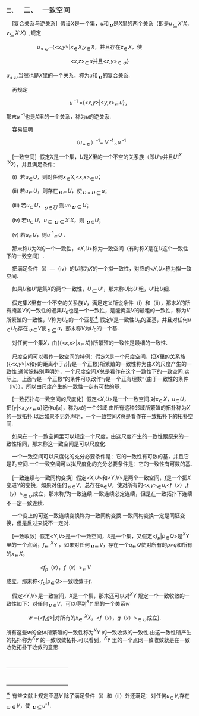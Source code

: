 <div class=Section1>
<p class=MsoNormal style='margin-left:36.0pt;text-indent:-36.0pt'><span
lang=EN-US>二、<span style='font:7.0pt "Times New Roman"'>&nbsp;&nbsp;&nbsp;&nbsp;&nbsp;&nbsp;&nbsp;
</span></span><span lang=ZH-CN style='font-size:14.0pt;font-family:宋体'>二、</span><span
lang=EN-US style='font-size:7.0pt'>&nbsp;&nbsp;&nbsp;&nbsp; </span><span
lang=ZH-CN style='font-size:14.0pt;font-family:宋体'>一致空间</span></p>
<p class=MsoNormal><span lang=EN-US>&nbsp;&nbsp;&nbsp; [</span><span
lang=ZH-CN style='font-family:宋体'>复合关系与逆关系</span><span lang=EN-US>]&nbsp; </span><span
lang=ZH-CN style='font-family:宋体'>假设</span><i><span lang=EN-US>X</span></i><span
lang=ZH-CN style='font-family:宋体'>是一个集，</span><i><span lang=EN-US>u</span></i><span
lang=ZH-CN style='font-family:宋体'>和</span><i><sub><span lang=EN-US><img
width=13 height=15 src="res/17e9d95da129bdd93c34fb6cc6aaaa52_5982_files/image002.gif"
u1:shapes="_x0000_i1025" align=absmiddle></span></sub></i><span lang=ZH-CN
style='font-family:宋体'>是</span><i><span lang=EN-US>X</span></i><span
lang=ZH-CN style='font-family:宋体'>里的两个关系（即是</span><i><span lang=EN-US>u<sub><img
width=16 height=16 src="res/17e9d95da129bdd93c34fb6cc6aaaa52_5982_files/image004.gif"
u1:shapes="_x0000_i1026" align=absmiddle></sub>X</span></i><span lang=EN-US
style='font-family:Symbol'>&acute;</span><i><span lang=EN-US>X</span></i><span
lang=ZH-CN style='font-family:宋体'>，</span><i><span lang=EN-US>v<sub><img
width=16 height=16 src="res/17e9d95da129bdd93c34fb6cc6aaaa52_5982_files/image005.gif"
u1:shapes="_x0000_i1027" align=absmiddle></sub>X</span></i><span lang=EN-US
style='font-family:Symbol'>&acute;</span><i><span lang=EN-US>X</span></i><span
lang=ZH-CN style='font-family:宋体'>）</span><span lang=EN-US>,</span><span
lang=ZH-CN style='font-family:宋体'>规定</span></p>
<p class=MsoNormal><i><span lang=EN-US>&nbsp;&nbsp;&nbsp;&nbsp;&nbsp;&nbsp;&nbsp;&nbsp;&nbsp;&nbsp;
&nbsp;&nbsp;&nbsp;&nbsp;&nbsp;&nbsp;&nbsp;&nbsp;&nbsp;&nbsp;u<sub><img
width=11 height=11 src="res/17e9d95da129bdd93c34fb6cc6aaaa52_5982_files/image007.gif"
u1:shapes="_x0000_i1028" align=absmiddle><img width=13 height=15
src="res/17e9d95da129bdd93c34fb6cc6aaaa52_5982_files/image008.gif" u1:shapes="_x0000_i1029"
align=absmiddle></sub></span></i><span lang=EN-US>={&lt;<i>x</i>,<i>y</i>&gt;|<i>x<sub><img
width=13 height=13 src="res/17e9d95da129bdd93c34fb6cc6aaaa52_5982_files/image010.gif"
u1:shapes="_x0000_i1030" align=absmiddle></sub>X</i>,<i>y<sub><img width=13
height=13 src="res/17e9d95da129bdd93c34fb6cc6aaaa52_5982_files/image011.gif"
u1:shapes="_x0000_i1031" align=absmiddle></sub>X</i></span><span lang=ZH-CN
style='font-family:宋体'>，并且存在</span><i><span lang=EN-US>z<sub><img width=13
height=13 src="res/17e9d95da129bdd93c34fb6cc6aaaa52_5982_files/image012.gif"
u1:shapes="_x0000_i1032" align=absmiddle></sub>X</span></i><span lang=ZH-CN
style='font-family:宋体'>，使</span></p>
<p class=MsoNormal align=center style='text-align:center'><span lang=EN-US>&lt;<i>x</i>,<i>z</i>&gt;<sub><img
width=13 height=13 src="res/17e9d95da129bdd93c34fb6cc6aaaa52_5982_files/image013.gif"
u1:shapes="_x0000_i1033" align=absmiddle></sub><i>u</i></span><span lang=ZH-CN
style='font-family:宋体'>并且</span><span lang=EN-US>&lt;<i>z</i>,<i>y</i>&gt;<sub><img
width=13 height=13 src="res/17e9d95da129bdd93c34fb6cc6aaaa52_5982_files/image014.gif"
u1:shapes="_x0000_i1034" align=absmiddle><i><img width=13 height=15
src="res/17e9d95da129bdd93c34fb6cc6aaaa52_5982_files/image015.gif" u1:shapes="_x0000_i1035"
align=absmiddle></i></sub>}</span></p>
<p class=MsoNormal><i><span lang=EN-US>u<sub><img width=11 height=11
src="res/17e9d95da129bdd93c34fb6cc6aaaa52_5982_files/image016.gif" u1:shapes="_x0000_i1036"
align=absmiddle><img width=13 height=15
src="res/17e9d95da129bdd93c34fb6cc6aaaa52_5982_files/image017.gif" u1:shapes="_x0000_i1037"
align=absmiddle></sub></span></i><span lang=ZH-CN style='font-family:宋体'>当然也是</span><i><span
lang=EN-US>X</span></i><span lang=ZH-CN style='font-family:宋体'>里的一个关系，称为</span><i><span
lang=EN-US>u</span></i><span lang=ZH-CN style='font-family:宋体'>和</span><i><sub><span
lang=EN-US><img width=13 height=15
src="res/17e9d95da129bdd93c34fb6cc6aaaa52_5982_files/image018.gif" u1:shapes="_x0000_i1038"
align=absmiddle></span></sub></i><span lang=ZH-CN style='font-family:宋体'>的复合关系</span><span
lang=EN-US>.</span></p>
<p class=MsoNormal><span lang=EN-US>&nbsp;&nbsp;&nbsp; </span><span lang=ZH-CN
style='font-family:宋体'>再规定</span></p>
<p class=MsoNormal align=center style='text-align:center'><i><span lang=EN-US>u
</span></i><sup><span lang=EN-US>-1 </span></sup><span lang=EN-US>={&lt;<i>x</i>,<i>y</i>&gt;|&lt;<i>y</i>,<i>x</i>&gt;<sub><img
width=13 height=13 src="res/17e9d95da129bdd93c34fb6cc6aaaa52_5982_files/image019.gif"
u1:shapes="_x0000_i1039" align=absmiddle></sub><i>u</i>}</span><span
lang=ZH-CN style='font-family:宋体'>，</span></p>
<p class=MsoNormal><span lang=ZH-CN style='font-family:宋体'>那末</span><i><span
lang=EN-US>u </span></i><sup><span lang=EN-US>-1</span></sup><span lang=ZH-CN
style='font-family:宋体'>也是</span><i><span lang=EN-US>X</span></i><span
lang=ZH-CN style='font-family:宋体'>里的一个关系，称为</span><i><span lang=EN-US>u</span></i><span
lang=ZH-CN style='font-family:宋体'>的逆关系</span><span lang=EN-US>.</span></p>
<p class=MsoNormal><span lang=EN-US>&nbsp;&nbsp;&nbsp; </span><span lang=ZH-CN
style='font-family:宋体'>容易证明</span></p>
<p class=MsoNormal align=center style='text-align:center'><span lang=ZH-CN
style='font-family:宋体'>（</span><i><span lang=EN-US>u<sub><img width=11
height=11 src="res/17e9d95da129bdd93c34fb6cc6aaaa52_5982_files/image020.gif"
u1:shapes="_x0000_i1040" align=absmiddle><img width=13 height=15
src="res/17e9d95da129bdd93c34fb6cc6aaaa52_5982_files/image021.gif" u1:shapes="_x0000_i1041"
align=absmiddle></sub></span></i><span lang=ZH-CN style='font-family:宋体'>）</span><sup><span
lang=EN-US>-1</span></sup><span lang=EN-US>=<i> V </i><sup>-1</sup><i><sub><img
width=11 height=11 src="res/17e9d95da129bdd93c34fb6cc6aaaa52_5982_files/image022.gif"
u1:shapes="_x0000_i1042" align=absmiddle></sub>u </i><sup>-1</sup></span></p>
<p class=MsoNormal><span lang=EN-US>&nbsp;&nbsp;&nbsp; [</span><span
lang=ZH-CN style='font-family:宋体'>一致空间</span><span lang=EN-US>]&nbsp; </span><span
lang=ZH-CN style='font-family:宋体'>假定</span><i><span lang=EN-US>X</span></i><span
lang=ZH-CN style='font-family:宋体'>是一个集，</span><i><span lang=EN-US>U</span></i><span
lang=ZH-CN style='font-family:宋体'>是</span><i><span lang=EN-US>X</span></i><span
lang=ZH-CN style='font-family:宋体'>里的一个不空的关系族（即</span><i><span lang=EN-US>U</span></i><span
lang=EN-US style='font-family:Symbol'>&sup1;</span><i><span lang=ZH-CN
style='font-family:宋体'>φ</span></i><span lang=ZH-CN style='font-family:宋体'>并且</span><i><span
lang=EN-US>U</span></i><span lang=EN-US style='font-family:Symbol'>&Iacute;</span><i><sup><span
lang=EN-US>X</span></sup></i><sup><span lang=EN-US style='font-family:Symbol'>&acute;</span></sup><i><sup><span
lang=EN-US>X</span></sup></i><span lang=EN-US>2</span><span lang=ZH-CN
style='font-family:宋体'>），并且满足条件：</span></p>
<p class=MsoNormal><span lang=EN-US>&nbsp;&nbsp;&nbsp; (i)&nbsp; </span><span
lang=ZH-CN style='font-family:宋体'>若</span><i><span lang=EN-US>u<sub><img
width=13 height=13 src="res/17e9d95da129bdd93c34fb6cc6aaaa52_5982_files/image023.gif"
u1:shapes="_x0000_i1043" align=absmiddle></sub>U</span></i><span lang=ZH-CN
style='font-family:宋体'>，则对任何</span><i><span lang=EN-US>x<sub><img width=13
height=13 src="res/17e9d95da129bdd93c34fb6cc6aaaa52_5982_files/image024.gif"
u1:shapes="_x0000_i1044" align=absmiddle></sub>X</span></i><span lang=EN-US>,&lt;<i>x</i>,<i>x</i>&gt;<sub><img
width=14 height=13 src="res/17e9d95da129bdd93c34fb6cc6aaaa52_5982_files/image025.gif"
u1:shapes="_x0000_i1045" align=absmiddle></sub><i>u</i></span><span lang=ZH-CN
style='font-family:宋体'>；</span></p>
<p class=MsoNormal><span lang=EN-US>&nbsp;&nbsp;&nbsp; (ii) </span><span
lang=ZH-CN style='font-family:宋体'>若</span><i><span lang=EN-US>u<sub><img
width=14 height=13 src="res/17e9d95da129bdd93c34fb6cc6aaaa52_5982_files/image026.gif"
u1:shapes="_x0000_i1088" align=absmiddle></sub>U</span></i><span lang=ZH-CN
style='font-family:宋体'>，则存在</span><i><sub><span lang=EN-US><img width=13
height=15 src="res/17e9d95da129bdd93c34fb6cc6aaaa52_5982_files/image027.gif"
u1:shapes="_x0000_i1089" align=absmiddle><img width=13 height=13
src="res/17e9d95da129bdd93c34fb6cc6aaaa52_5982_files/image028.gif" u1:shapes="_x0000_i1090"
align=absmiddle></span></sub></i><i><span lang=EN-US>U</span></i><span
lang=ZH-CN style='font-family:宋体'>，使</span><i><sub><span lang=EN-US><img
width=13 height=15 src="res/17e9d95da129bdd93c34fb6cc6aaaa52_5982_files/image029.gif"
u1:shapes="_x0000_i1091" align=absmiddle><img width=11 height=11
src="res/17e9d95da129bdd93c34fb6cc6aaaa52_5982_files/image030.gif" u1:shapes="_x0000_i1092"
align=absmiddle><img width=13 height=15
src="res/17e9d95da129bdd93c34fb6cc6aaaa52_5982_files/image031.gif" u1:shapes="_x0000_i1093"
align=absmiddle><img width=16 height=16
src="res/17e9d95da129bdd93c34fb6cc6aaaa52_5982_files/image032.gif" u1:shapes="_x0000_i1094"
align=absmiddle></span></sub></i><i><span lang=EN-US>u</span></i><span
lang=ZH-CN style='font-family:宋体'>；</span></p>
<p class=MsoNormal><span lang=EN-US>&nbsp;&nbsp;&nbsp; (iii) </span><span
lang=ZH-CN style='font-family:宋体'>若</span><i><span lang=EN-US>u<sub><img
width=13 height=13 src="res/17e9d95da129bdd93c34fb6cc6aaaa52_5982_files/image033.gif"
u1:shapes="_x0000_i1202" align=absmiddle></sub>U</span></i><span lang=ZH-CN
style='font-family:宋体'>，</span><sub><span lang=EN-US><img width=43 height=19
src="res/17e9d95da129bdd93c34fb6cc6aaaa52_5982_files/image035.gif" u1:shapes="_x0000_i1203"
align=absmiddle></span></sub><span lang=ZH-CN style='font-family:宋体'>则</span><i><span
lang=EN-US>u</span></i><span lang=ZH-CN style='font-family:宋体'>∩</span><i><sub><span
lang=EN-US><img width=14 height=15
src="res/17e9d95da129bdd93c34fb6cc6aaaa52_5982_files/image036.gif" u1:shapes="_x0000_i1204"
align=absmiddle><img width=16 height=16
src="res/17e9d95da129bdd93c34fb6cc6aaaa52_5982_files/image037.gif" u1:shapes="_x0000_i1205"
align=absmiddle></span></sub></i><i><span lang=EN-US>U</span></i><span
lang=ZH-CN style='font-family:宋体'>；</span></p>
<p class=MsoNormal><span lang=EN-US>&nbsp;&nbsp;&nbsp; (iv) </span><span
lang=ZH-CN style='font-family:宋体'>若</span><i><span lang=EN-US>u<sub><img
width=13 height=13 src="res/17e9d95da129bdd93c34fb6cc6aaaa52_5982_files/image038.gif"
u1:shapes="_x0000_i1206" align=absmiddle></sub>U</span></i><span lang=ZH-CN
style='font-family:宋体'>，</span><i><span lang=EN-US>u<sub><img width=16
height=16 src="res/17e9d95da129bdd93c34fb6cc6aaaa52_5982_files/image039.gif"
u1:shapes="_x0000_i1207" align=absmiddle> <img width=14 height=15
src="res/17e9d95da129bdd93c34fb6cc6aaaa52_5982_files/image040.gif" u1:shapes="_x0000_i1208"
align=absmiddle><img width=16 height=16
src="res/17e9d95da129bdd93c34fb6cc6aaaa52_5982_files/image041.gif" u1:shapes="_x0000_i1209"
align=absmiddle></sub>X</span></i><span lang=EN-US style='font-family:Symbol'>&acute;</span><i><span
lang=EN-US>X</span></i><span lang=ZH-CN style='font-family:宋体'>，则</span><i><sub><span
lang=ZH-CN> </span></sub></i><i><sub><span lang=EN-US><img width=13 height=15
src="res/17e9d95da129bdd93c34fb6cc6aaaa52_5982_files/image042.gif" u1:shapes="_x0000_i1210"
align=absmiddle><img width=12 height=12
src="res/17e9d95da129bdd93c34fb6cc6aaaa52_5982_files/image043.gif" u1:shapes="_x0000_i1211"
align=absmiddle></span></sub></i><i><span lang=EN-US>U</span></i><span
lang=ZH-CN style='font-family:宋体'>；</span></p>
<p class=MsoNormal><span lang=EN-US>&nbsp;&nbsp;&nbsp; (v) </span><span
lang=ZH-CN style='font-family:宋体'>若</span><i><span lang=EN-US>u<sub><img
width=11 height=12 src="res/17e9d95da129bdd93c34fb6cc6aaaa52_5982_files/image044.gif"
u1:shapes="_x0000_i1212" align=absmiddle></sub>U</span></i><span lang=ZH-CN
style='font-family:宋体'>，则</span><i><span lang=EN-US>u</span></i><sup><span
lang=EN-US>-1</span></sup><i><sub><span lang=EN-US><img width=12 height=12
src="res/17e9d95da129bdd93c34fb6cc6aaaa52_5982_files/image045.gif" u1:shapes="_x0000_i1213"
align=absmiddle></span></sub></i><i><span lang=EN-US>U </span></i><span
lang=EN-US>.</span></p>
<p class=MsoNormal><span lang=EN-US>&nbsp;&nbsp;&nbsp; </span><span lang=ZH-CN
style='font-family:宋体'>那末称</span><i><span lang=EN-US>U</span></i><span
lang=ZH-CN style='font-family:宋体'>为</span><i><span lang=EN-US>X</span></i><span
lang=ZH-CN style='font-family:宋体'>的一个一致性，</span><span lang=EN-US>&lt;<i>X</i>,<i>U</i>&gt;</span><span
lang=ZH-CN style='font-family:宋体'>称为一致空间（有时称</span><i><span lang=EN-US>X</span></i><span
lang=ZH-CN style='font-family:宋体'>是在</span><i><span lang=EN-US>U</span></i><span
lang=ZH-CN style='font-family:宋体'>这个一致性下的一致空间）</span><span lang=EN-US>.</span></p>
<p class=MsoNormal><span lang=EN-US>&nbsp;&nbsp;&nbsp; </span><span lang=ZH-CN
style='font-family:宋体'>把满足条件（</span><span lang=EN-US>i</span><span lang=ZH-CN
style='font-family:宋体'>）—（</span><span lang=EN-US>iv</span><span lang=ZH-CN
style='font-family:宋体'>）的</span><i><span lang=EN-US>U</span></i><span
lang=ZH-CN style='font-family:宋体'>称为</span><i><span lang=EN-US>X</span></i><span
lang=ZH-CN style='font-family:宋体'>的一个拟一致性，对应的</span><span lang=EN-US>&lt;<i>X</i>,<i>U</i>&gt;</span><span
lang=ZH-CN style='font-family:宋体'>称为拟一致空间</span><span lang=EN-US>.</span></p>
<p class=MsoNormal><span lang=EN-US>&nbsp;&nbsp;&nbsp; </span><span lang=ZH-CN
style='font-family:宋体'>如果</span><i><span lang=EN-US>U</span></i><span
lang=ZH-CN style='font-family:宋体'>和</span><i><span lang=EN-US>U'</span></i><span
lang=ZH-CN style='font-family:宋体'>是集</span><i><span lang=EN-US>X</span></i><span
lang=ZH-CN style='font-family:宋体'>的两个一致性，</span><i><span lang=EN-US>U<sub><img
width=18 height=14 src="res/17e9d95da129bdd93c34fb6cc6aaaa52_5982_files/image046.gif"
u1:shapes="_x0000_i1214" align=absmiddle></sub>U'</span></i><span lang=ZH-CN
style='font-family:宋体'>，那末称</span><i><span lang=EN-US>U</span></i><span
lang=ZH-CN style='font-family:宋体'>比</span><i><span lang=EN-US>U'</span></i><span
lang=ZH-CN style='font-family:宋体'>粗，</span><i><span lang=EN-US>U'</span></i><span
lang=ZH-CN style='font-family:宋体'>比</span><i><span lang=EN-US>U</span></i><span
lang=ZH-CN style='font-family:宋体'>细</span><span lang=EN-US>.</span></p>
<p class=MsoNormal><span lang=EN-US>&nbsp;&nbsp;&nbsp; </span><span lang=ZH-CN
style='font-family:宋体'>假定集</span><i><span lang=EN-US>X</span></i><span
lang=ZH-CN style='font-family:宋体'>里有一个不空的关系族</span><i><span lang=EN-US>V</span></i><span
lang=ZH-CN style='font-family:宋体'>，满足定义所说条件（</span><span lang=EN-US>i</span><span
lang=ZH-CN style='font-family:宋体'>）和（</span><span lang=EN-US>ii</span><span
lang=ZH-CN style='font-family:宋体'>），那末</span><i><span lang=EN-US>X</span></i><span
lang=ZH-CN style='font-family:宋体'>的所有掩盖</span><i><span lang=EN-US>V</span></i><span
lang=ZH-CN style='font-family:宋体'>的一致性的通集</span><i><span lang=EN-US>U</span></i><sub><span
lang=EN-US>0</span></sub><span lang=ZH-CN style='font-family:宋体'>也是一个一致性，是能掩盖</span><i><span
lang=EN-US>V</span></i><span lang=ZH-CN style='font-family:宋体'>的最粗的一致性，称为</span><i><span
lang=EN-US>V</span></i><span lang=ZH-CN style='font-family:宋体'>所繁殖的一致性，</span><i><span
lang=EN-US>V</span></i><span lang=ZH-CN style='font-family:宋体'>称为</span><i><span
lang=EN-US>U</span></i><sub><span lang=EN-US>0</span></sub><span lang=ZH-CN
style='font-family:宋体'>的一个亚基</span><a href="#None" name="_ftnref1" title=""><span
class=MsoFootnoteReference><span lang=EN-US style='font-size:15.0pt'>*</span></span></a><span
lang=EN-US>.</span><span lang=ZH-CN style='font-family:宋体'>假定</span><i><span
lang=EN-US>V</span></i><span lang=ZH-CN style='font-family:宋体'>是一致性</span><i><span
lang=EN-US>U</span></i><sub><span lang=EN-US>0</span></sub><span lang=ZH-CN
style='font-family:宋体'>的亚基，并且对任何</span><i><span lang=EN-US>u<sub><img width=13
height=13 src="res/17e9d95da129bdd93c34fb6cc6aaaa52_5982_files/image047.gif"
u1:shapes="_x0000_i1095" align=absmiddle></sub>U</span></i><sub><span
lang=EN-US>0</span></sub><span lang=ZH-CN style='font-family:宋体'>存在</span><i><sub><span
lang=EN-US><img width=13 height=15
src="res/17e9d95da129bdd93c34fb6cc6aaaa52_5982_files/image048.gif" u1:shapes="_x0000_i1096"
align=absmiddle><img width=13 height=13
src="res/17e9d95da129bdd93c34fb6cc6aaaa52_5982_files/image049.gif" u1:shapes="_x0000_i1097"
align=absmiddle></span></sub></i><i><span lang=EN-US>V</span></i><span
lang=ZH-CN style='font-family:宋体'>使</span><i><sub><span lang=EN-US><img
width=13 height=15 src="res/17e9d95da129bdd93c34fb6cc6aaaa52_5982_files/image050.gif"
u1:shapes="_x0000_i1098" align=absmiddle><img width=16 height=16
src="res/17e9d95da129bdd93c34fb6cc6aaaa52_5982_files/image051.gif" u1:shapes="_x0000_i1099"
align=absmiddle></span></sub></i><i><span lang=EN-US>u</span></i><span
lang=ZH-CN style='font-family:宋体'>，那末称</span><i><span lang=EN-US>V</span></i><span
lang=ZH-CN style='font-family:宋体'>为</span><i><span lang=EN-US>U</span></i><sub><span
lang=EN-US>0</span></sub><span lang=ZH-CN style='font-family:宋体'>的一个基</span><span
lang=EN-US>.</span></p>
<p class=MsoNormal><span lang=EN-US>&nbsp;&nbsp;&nbsp; </span><span lang=ZH-CN
style='font-family:宋体'>对任何一个集</span><i><span lang=EN-US>X</span></i><span
lang=ZH-CN style='font-family:宋体'>，由</span><span lang=EN-US>{{&lt;<i>x</i>,<i>x</i>&gt;|<i>x<sub><img
width=13 height=13 src="res/17e9d95da129bdd93c34fb6cc6aaaa52_5982_files/image052.gif"
u1:shapes="_x0000_i1100" align=absmiddle></sub>X</i>}}</span><span lang=ZH-CN
style='font-family:宋体'>所繁殖的一致性是最细的一致性</span><span lang=EN-US>.</span></p>
<p class=MsoNormal><span lang=EN-US>&nbsp;&nbsp;&nbsp; </span><span lang=ZH-CN
style='font-family:宋体'>尺度空间可以看作一致空间的特例：假定</span><i><span lang=EN-US>X</span></i><span
lang=ZH-CN style='font-family:宋体'>是一个尺度空间，把</span><i><span lang=EN-US>X</span></i><span
lang=ZH-CN style='font-family:宋体'>里的关系族</span><span lang=EN-US>{{&lt;<i>x</i>,<i>y</i>&gt;|<i>x</i></span><span
lang=ZH-CN style='font-family:宋体'>和</span><i><span lang=EN-US>y</span></i><span
lang=ZH-CN style='font-family:宋体'>的距离小于<i>γ</i></span><span lang=EN-US>}|</span><i><span
lang=ZH-CN style='font-family:宋体'>γ</span></i><span lang=ZH-CN
style='font-family:宋体'>是一个正数</span><span lang=EN-US>}</span><span lang=ZH-CN
style='font-family:宋体'>所繁殖的一致性称为由</span><i><span lang=EN-US>X</span></i><span
lang=ZH-CN style='font-family:宋体'>的尺度产生的一致性</span><span lang=EN-US>.</span><span
lang=ZH-CN style='font-family:宋体'>通常除特别声明外，一个尺度空间</span><i><span lang=EN-US>X</span></i><span
lang=ZH-CN style='font-family:宋体'>总是看作在这个一致性下的一致空间</span><span lang=EN-US>.</span><span
lang=ZH-CN style='font-family:宋体'>实际上，上面“<i>γ</i>是一个正数”的条件可以改作“<i>γ</i>是一个正有理数”（由于一致性的条件（</span><span
lang=EN-US>iv</span><span lang=ZH-CN style='font-family:宋体'>）），所以由尺度产生的一致性一定有可数的基</span><span
lang=EN-US>.</span></p>
<p class=MsoNormal><span lang=EN-US>&nbsp;&nbsp;&nbsp; [</span><span
lang=ZH-CN style='font-family:宋体'>一致拓扑与一致空间的尺度化</span><span lang=EN-US>]&nbsp; </span><span
lang=ZH-CN style='font-family:宋体'>假定</span><span lang=EN-US>&lt;<i>X</i>,<i>U</i>&gt;</span><span
lang=ZH-CN style='font-family:宋体'>是一个一致空间</span><span lang=EN-US>.</span><span
lang=ZH-CN style='font-family:宋体'>对</span><i><span lang=EN-US>x<sub><img
width=13 height=13 src="res/17e9d95da129bdd93c34fb6cc6aaaa52_5982_files/image053.gif"
u1:shapes="_x0000_i1101" align=absmiddle></sub>X</span></i><span lang=ZH-CN
style='font-family:宋体'>，</span><i><span lang=EN-US>u<sub><img width=13
height=13 src="res/17e9d95da129bdd93c34fb6cc6aaaa52_5982_files/image054.gif"
u1:shapes="_x0000_i1102" align=absmiddle></sub>U</span></i><span lang=ZH-CN
style='font-family:宋体'>，把</span><span lang=EN-US>{<i>y</i>|&lt;<i>x</i>,<i>y</i>&gt;<sub><img
width=13 height=13 src="res/17e9d95da129bdd93c34fb6cc6aaaa52_5982_files/image055.gif"
u1:shapes="_x0000_i1103" align=absmiddle></sub><i>u</i>}</span><span
lang=ZH-CN style='font-family:宋体'>记作</span><i><span lang=EN-US>u</span></i><span
lang=EN-US>[<i>x</i>]</span><span lang=ZH-CN style='font-family:宋体'>，称为</span><i><span
lang=EN-US>x</span></i><span lang=ZH-CN style='font-family:宋体'>的一个邻域</span><span
lang=EN-US>.</span><span lang=ZH-CN style='font-family:宋体'>由所有这种邻域所繁殖的拓扑称为</span><i><span
lang=EN-US>X</span></i><span lang=ZH-CN style='font-family:宋体'>的一致拓扑</span><span
lang=EN-US>.</span><span lang=ZH-CN style='font-family:宋体'>以后如果不另外声明，一个一致空间</span><i><span
lang=EN-US>X</span></i><span lang=ZH-CN style='font-family:宋体'>总是看作在一致拓扑下的拓扑空间</span><span
lang=EN-US>.</span></p>
<p class=MsoNormal><span lang=EN-US>&nbsp;&nbsp;&nbsp; </span><span lang=ZH-CN
style='font-family:宋体'>如果在一个一致空间里可以规定一个尺度，由这尺度产生的一致性跟原来的一致性相同，那末称这一致空间是可以尺度化</span><span
lang=EN-US>.</span></p>
<p class=MsoNormal><span lang=EN-US>&nbsp;&nbsp;&nbsp; </span><span lang=ZH-CN
style='font-family:宋体'>一个一致空间可以尺度化的充分必要条件是：它的一致性有可数的基，并且它是</span><i><span
lang=EN-US>T</span></i><sub><span lang=EN-US>2</span></sub><span lang=ZH-CN
style='font-family:宋体'>空间</span><span lang=EN-US>.</span><span lang=ZH-CN
style='font-family:宋体'>一个一致空间可以拟尺度化的充分必要条件是：它的一致性有可数的基</span><span lang=EN-US>.</span></p>
<p class=MsoNormal><span lang=EN-US>&nbsp;&nbsp;&nbsp; [</span><span
lang=ZH-CN style='font-family:宋体'>一致连续与一致同构变换</span><span lang=EN-US>]&nbsp; </span><span
lang=ZH-CN style='font-family:宋体'>假定</span><span lang=EN-US>&lt;<i>X</i>,<i>U</i>&gt;</span><span
lang=ZH-CN style='font-family:宋体'>和</span><span lang=EN-US>&lt;<i>Y</i>,<i>V</i>&gt;</span><span
lang=ZH-CN style='font-family:宋体'>是两个一致空间，</span><i><span lang=EN-US>f</span></i><span
lang=ZH-CN style='font-family:宋体'>是一个把</span><i><span lang=EN-US>X</span></i><span
lang=ZH-CN style='font-family:宋体'>变进</span><i><span lang=EN-US>Y</span></i><span
lang=ZH-CN style='font-family:宋体'>的变换，如果对任何</span><i><sub><span lang=EN-US><img
width=12 height=14 src="res/17e9d95da129bdd93c34fb6cc6aaaa52_5982_files/image056.gif"
u1:shapes="_x0000_i1104" align=absmiddle><img width=12 height=12
src="res/17e9d95da129bdd93c34fb6cc6aaaa52_5982_files/image057.gif" u1:shapes="_x0000_i1105"
align=absmiddle></span></sub></i><i><span lang=EN-US>V</span></i><span
lang=ZH-CN style='font-family:宋体'>，总存在</span><i><span lang=EN-US>u<sub><img
width=12 height=13 src="res/17e9d95da129bdd93c34fb6cc6aaaa52_5982_files/image058.gif"
u1:shapes="_x0000_i1106" align=absmiddle></sub>U</span></i><span lang=ZH-CN
style='font-family:宋体'>，使对所有的</span><span lang=EN-US>&lt;<i>x</i>,<i>y</i>&gt;<sub><img
width=13 height=13 src="res/17e9d95da129bdd93c34fb6cc6aaaa52_5982_files/image059.gif"
u1:shapes="_x0000_i1107" align=absmiddle></sub><i>u</i>,&lt;<i>f</i></span><span
lang=ZH-CN style='font-family:宋体'>（</span><i><span lang=EN-US>x</span></i><span
lang=ZH-CN style='font-family:宋体'>）</span><span lang=EN-US>,<i>f</i></span><span
lang=ZH-CN style='font-family:宋体'>（</span><i><span lang=EN-US>y</span></i><span
lang=ZH-CN style='font-family:宋体'>）</span><span lang=EN-US>&gt;<sub><img
width=13 height=13 src="res/17e9d95da129bdd93c34fb6cc6aaaa52_5982_files/image060.gif"
u1:shapes="_x0000_i1108" align=absmiddle><i><img width=14 height=15
src="res/17e9d95da129bdd93c34fb6cc6aaaa52_5982_files/image061.gif" u1:shapes="_x0000_i1109"
align=absmiddle></i></sub></span><span lang=ZH-CN style='font-family:宋体'>成立，那末称</span><i><span
lang=EN-US>f</span></i><span lang=ZH-CN style='font-family:宋体'>为一致连续</span><span
lang=EN-US>.</span><span lang=ZH-CN style='font-family:宋体'>一致连续必定连续，但是在一致拓扑下连续不一定一致连续</span><span
lang=EN-US>.</span></p>
<p class=MsoNormal><span lang=EN-US>&nbsp;&nbsp;&nbsp; </span><span lang=ZH-CN
style='font-family:宋体'>一个变上的可逆一致连续变换称为一致同构变换</span><span lang=EN-US>.</span><span
lang=ZH-CN style='font-family:宋体'>一致同构变换一定是同胚变换，但是反过来说不一定对</span><span
lang=EN-US>.</span></p>
<p class=MsoNormal><span lang=EN-US>&nbsp;&nbsp;&nbsp; [</span><span
lang=ZH-CN style='font-family:宋体'>一致收敛</span><span lang=EN-US>]&nbsp; </span><span
lang=ZH-CN style='font-family:宋体'>假定</span><span lang=EN-US>&lt;<i>Y</i>,<i>V</i>&gt;</span><span
lang=ZH-CN style='font-family:宋体'>是一个一致空间，</span><i><span lang=EN-US>X</span></i><span
lang=ZH-CN style='font-family:宋体'>是一个集，又假定</span><span lang=EN-US>&lt;<i>f<sub>p</sub></i>|<i>p<sub><img
width=13 height=13 src="res/17e9d95da129bdd93c34fb6cc6aaaa52_5982_files/image062.gif"
u1:shapes="_x0000_i1122" align=absmiddle></sub>Q</i>&gt;</span><span
lang=ZH-CN style='font-family:宋体'>是</span><i><sup><span lang=EN-US>X</span></sup></i><i><span
lang=EN-US>Y</span></i><span lang=ZH-CN style='font-family:宋体'>里的一个点网，</span><i><span
lang=EN-US>f<sub><img width=13 height=13
src="res/17e9d95da129bdd93c34fb6cc6aaaa52_5982_files/image064.gif" u1:shapes="_x0000_i1216"
align=absmiddle></sub><sup> X</sup>Y </span></i><span lang=ZH-CN
style='font-family:宋体'>，如果对任何</span><i><sub><span lang=EN-US><img width=13
height=15 src="res/17e9d95da129bdd93c34fb6cc6aaaa52_5982_files/image065.gif"
u1:shapes="_x0000_i1111" align=absmiddle><img width=13 height=13
src="res/17e9d95da129bdd93c34fb6cc6aaaa52_5982_files/image066.gif" u1:shapes="_x0000_i1112"
align=absmiddle></span></sub></i><i><span lang=EN-US>V</span></i><span
lang=ZH-CN style='font-family:宋体'>，存在一个</span><i><span lang=EN-US>q<sub><img
width=13 height=13 src="res/17e9d95da129bdd93c34fb6cc6aaaa52_5982_files/image067.gif"
u1:shapes="_x0000_i1113" align=absmiddle></sub>Q</span></i><span lang=ZH-CN
style='font-family:宋体'>使对所有的</span><i><span lang=EN-US>p</span></i><span
lang=EN-US>&gt;<i>q</i></span><span lang=ZH-CN style='font-family:宋体'>和所有的</span><i><span
lang=EN-US>x<sub><img width=13 height=13
src="res/17e9d95da129bdd93c34fb6cc6aaaa52_5982_files/image068.gif" u1:shapes="_x0000_i1114"
align=absmiddle></sub>X</span></i><span lang=ZH-CN style='font-family:宋体'>，</span></p>
<p class=MsoNormal><span lang=EN-US>&nbsp;&nbsp;&nbsp;&nbsp;&nbsp;&nbsp; &nbsp;&nbsp;&nbsp;&nbsp;&nbsp;&nbsp;&nbsp;&nbsp;&nbsp;&nbsp;&nbsp;&nbsp;&nbsp;&nbsp;&nbsp;&nbsp;&lt;<i>f<sub>p</sub></i></span><span
lang=ZH-CN style='font-family:宋体'>（</span><i><span lang=EN-US>x</span></i><span
lang=ZH-CN style='font-family:宋体'>），</span><i><span lang=EN-US>f</span></i><span
lang=ZH-CN style='font-family:宋体'>（</span><i><span lang=EN-US>x</span></i><span
lang=ZH-CN style='font-family:宋体'>）</span><span lang=EN-US>&gt;<sub><img
width=13 height=13 src="res/17e9d95da129bdd93c34fb6cc6aaaa52_5982_files/image069.gif"
u1:shapes="_x0000_i1115" align=absmiddle></sub><i>V</i></span></p>
<p class=MsoNormal><span lang=ZH-CN style='font-family:宋体'>成立，那末称</span><span
lang=EN-US>&lt;<i>f<sub>p</sub></i>|<i>p<sub><img width=13 height=14
src="res/17e9d95da129bdd93c34fb6cc6aaaa52_5982_files/image070.gif" u1:shapes="_x0000_i1116"
align=absmiddle></sub>Q</i>&gt;</span><span lang=ZH-CN style='font-family:宋体'>一致收敛于</span><i><span
lang=EN-US>f</span></i><span lang=EN-US>.</span></p>
<p class=MsoNormal><span lang=EN-US>&nbsp;&nbsp;&nbsp; </span><span lang=ZH-CN
style='font-family:宋体'>假定</span><span lang=EN-US>&lt;<i>Y</i>,<i>V</i>&gt;</span><span
lang=ZH-CN style='font-family:宋体'>是一致空间，</span><i><span lang=EN-US>X</span></i><span
lang=ZH-CN style='font-family:宋体'>是一个集，那末还可以对</span><i><sup><span lang=EN-US>X</span></sup></i><i><span
lang=EN-US>Y </span></i><span lang=ZH-CN style='font-family:宋体'>规定一个一致收敛的一致性如下：对任何</span><i><sub><span
lang=EN-US><img width=13 height=15
src="res/17e9d95da129bdd93c34fb6cc6aaaa52_5982_files/image071.gif" u1:shapes="_x0000_i1117"
align=absmiddle><img width=11 height=12
src="res/17e9d95da129bdd93c34fb6cc6aaaa52_5982_files/image072.gif" u1:shapes="_x0000_i1118"
align=absmiddle></span></sub></i><i><span lang=EN-US>V</span></i><span
lang=ZH-CN style='font-family:宋体'>，可以得到</span><i><sup><span lang=EN-US>X</span></sup></i><i><span
lang=EN-US>Y </span></i><span lang=ZH-CN style='font-family:宋体'>里的一个关系</span><i><span
lang=EN-US>w</span></i></p>
<p class=MsoNormal><i><span lang=EN-US>&nbsp;&nbsp;&nbsp;&nbsp;&nbsp;&nbsp;&nbsp;&nbsp;&nbsp;&nbsp;&nbsp;&nbsp;&nbsp;&nbsp;
w</span></i><span lang=EN-US> ={&lt;<i>f</i>,<i>g</i>&gt;|</span><span
lang=ZH-CN style='font-family:宋体'>对所有的</span><i><span lang=EN-US>x<sub><img
width=13 height=13 src="res/17e9d95da129bdd93c34fb6cc6aaaa52_5982_files/image073.gif"
u1:shapes="_x0000_i1119" align=absmiddle></sub><sup> X</sup>X</span></i><span
lang=ZH-CN style='font-family:宋体'>，</span><span lang=EN-US>&lt;<i>f</i></span><span
lang=ZH-CN style='font-family:宋体'>（</span><i><span lang=EN-US>x</span></i><span
lang=ZH-CN style='font-family:宋体'>），</span><i><span lang=EN-US>g</span></i><span
lang=ZH-CN style='font-family:宋体'>（</span><i><span lang=EN-US>x</span></i><span
lang=ZH-CN style='font-family:宋体'>）</span><span lang=EN-US>&gt;<sub><img
width=13 height=13 src="res/17e9d95da129bdd93c34fb6cc6aaaa52_5982_files/image074.gif"
u1:shapes="_x0000_i1120" align=absmiddle><i><img width=13 height=15
src="res/17e9d95da129bdd93c34fb6cc6aaaa52_5982_files/image075.gif" u1:shapes="_x0000_i1121"
align=absmiddle></i></sub></span><span lang=ZH-CN style='font-family:宋体'>成立</span><span
lang=EN-US>}.</span></p>
<p class=MsoNormal><span lang=ZH-CN style='font-family:宋体'>所有这些</span><i><span
lang=EN-US>w</span></i><span lang=ZH-CN style='font-family:宋体'>的全体所繁殖的一致性称为</span><i><sup><span
lang=EN-US>X</span></sup></i><i><span lang=EN-US>Y </span></i><span lang=ZH-CN
style='font-family:宋体'>的一致收敛的一致性</span><span lang=EN-US>.</span><span
lang=ZH-CN style='font-family:宋体'>由这一致性所产生的拓扑称为</span><i><sup><span lang=EN-US>X</span></sup></i><i><span
lang=EN-US>Y </span></i><span lang=ZH-CN style='font-family:宋体'>的一致收敛拓扑</span><span
lang=EN-US>.</span><span lang=ZH-CN style='font-family:宋体'>可以看到，</span><i><sup><span
lang=EN-US>X</span></sup></i><i><span lang=EN-US>Y </span></i><span lang=ZH-CN
style='font-family:宋体'>里的一个点网一致收敛就是在一致收敛拓扑下收敛的意思</span><span lang=EN-US>.</span></p>
<div>
<p class=MsoNormal align=left style='margin:0mm;margin-bottom:.0001pt;
text-align:left'><span lang=EN-US style='font-family:宋体'><br clear=all>
</span></p>
<div class=MsoNormal align=left style='margin:0mm;margin-bottom:.0001pt;
text-align:left'><span lang=EN-US style='font-family:宋体'>
<hr size=1 width="33%" align=left>
</span></div>
</div>
</div>
<div><br clear=all>
<hr align=left size=1 width="33%">
<div id=ftn1>
<p class=MsoFootnoteText><a href="#None" name="_ftn1" title=""><span
class=MsoFootnoteReference><span lang=EN-US style='font-size:15.0pt'>*</span></span></a><span
lang=EN-US style='font-size:15.0pt'> </span><span lang=ZH-CN style='font-size:
10.5pt;font-family:楷体_GB2312'>有些文献上规定亚基</span><i><span lang=EN-US
style='font-size:10.5pt'>V</span></i><span lang=EN-US style='font-size:10.5pt'>
</span><span lang=ZH-CN style='font-size:10.5pt;font-family:楷体_GB2312'>除了满足条件（</span><span
lang=EN-US style='font-size:10.5pt'>i</span><span lang=ZH-CN style='font-size:
10.5pt;font-family:楷体_GB2312'>）和（</span><span lang=EN-US style='font-size:10.5pt'>ii</span><span
lang=ZH-CN style='font-size:10.5pt;font-family:楷体_GB2312'>）外还满足：对任何</span><i><span
lang=EN-US style='font-size:10.5pt'>u</span></i><i><sub><span lang=EN-US
style='font-size:10.5pt;font-family:楷体_GB2312'><img width=13 height=15
src="res/17e9d95da129bdd93c34fb6cc6aaaa52_5982_files/image076.gif" u1:shapes="_x0000_i1123"
align=absmiddle></span></sub></i><i><span lang=EN-US style='font-size:10.5pt'>V</span></i><span
lang=EN-US style='font-size:10.5pt'>,</span><span lang=ZH-CN style='font-size:
10.5pt;font-family:楷体_GB2312'>存在</span><i><sub><span lang=EN-US><img width=12
height=17 src="res/17e9d95da129bdd93c34fb6cc6aaaa52_5982_files/image077.gif"
u1:shapes="_x0000_i1124" align=absmiddle> </span></sub></i><i><sub><span
lang=EN-US style='font-size:10.5pt;font-family:楷体_GB2312'><img width=12
height=13 src="res/17e9d95da129bdd93c34fb6cc6aaaa52_5982_files/image078.gif"
u1:shapes="_x0000_i1125" align=absmiddle></span></sub></i><i><span lang=EN-US
style='font-size:10.5pt'>V</span></i><span lang=ZH-CN style='font-size:10.5pt;
font-family:楷体_GB2312'>，使</span><span lang=ZH-CN style='font-size:10.5pt'> </span><i><sub><span
lang=EN-US><img width=13 height=15
src="res/17e9d95da129bdd93c34fb6cc6aaaa52_5982_files/image079.gif" u1:shapes="_x0000_i1126"
align=absmiddle></span></sub></i><sub><span lang=EN-US style='font-size:10.5pt;
font-family:楷体_GB2312'><img width=15 height=16
src="res/17e9d95da129bdd93c34fb6cc6aaaa52_5982_files/image080.gif" u1:shapes="_x0000_i1127"
align=absmiddle></span></sub><i><span lang=EN-US style='font-size:10.5pt'>u</span></i><sup><span
lang=EN-US style='font-size:10.5pt;font-family:楷体_GB2312'>-1</span></sup><span
lang=EN-US style='font-size:10.5pt'>.</span></p>
</div>
</div>